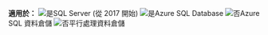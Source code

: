 <Token>**適用於：** ![是](media/yes.png)SQL Server (從 2017 開始) ![是](media/yes.png)Azure SQL Database ![否](media/no.png)Azure SQL 資料倉儲 ![否](media/no.png)平行處理資料倉儲 </Token>

